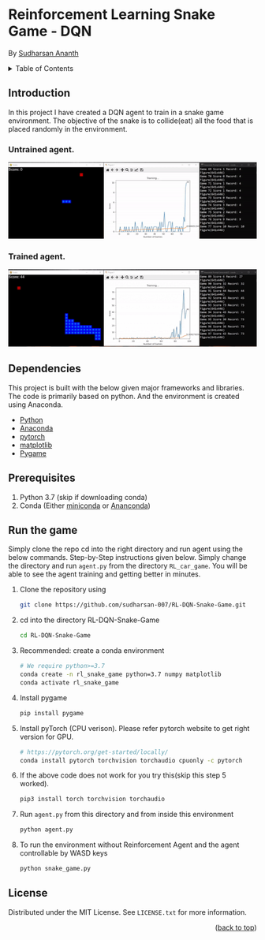 # Reinforcement Learning Snake Game - DQN
By [Sudharsan Ananth](https://sudharsanananth.wixsite.com/sudharsan) 

<!-- TABLE OF CONTENTS -->
<details>
  <summary>Table of Contents</summary>
  <ol>
    <li><a href="#introduction">Introduction</a></li>
    <li><a href="#dependencies">Dependencies</a></li>
    <li><a href="#prerequisites">Prerequisites</a></li>
    <li><a href="#run-the-game">Run the game</a></li>
    <li><a href="#license">License</a></li>
  </ol>
</details>


## Introduction 

In this project I have created a DQN agent to train in a snake game environment. The objective of the snake is to collide(eat) all the food that is placed randomly in the environment. 

### Untrained agent.
![untrained snake agent](assets/untrained_snake.gif)
### Trained agent.
![trained snake agent](assets/trained_snake.gif)

## Dependencies 

This project is built with the below given major frameworks and libraries. The code is primarily based on python. And the environment is created using Anaconda. 

* [Python](https://www.python.org/)
* [Anaconda](https://www.anaconda.com/)
* [pytorch](https://pytorch.org/)
* [matplotlib](https://matplotlib.org/)
* [Pygame](https://www.pygame.org/news)

## Prerequisites 

1. Python 3.7 (skip if downloading conda)
2. Conda (Either [miniconda](https://docs.conda.io/en/latest/miniconda.html) or [Ananconda](https://www.anaconda.com))

## Run the game

Simply clone the repo cd into the right directory and run agent using the below commands. Step-by-Step instructions given below. Simply change the directory and run `agent.py` from the directory `RL_car_game`. You will be able to see the agent training and getting better in minutes. 

1. Clone the repository using 
   ```sh
   git clone https://github.com/sudharsan-007/RL-DQN-Snake-Game.git
   ```

2. cd into the directory RL-DQN-Snake-Game
   ```sh
   cd RL-DQN-Snake-Game
   ```

3. Recommended: create a conda environment 
    ```sh
    # We require python>=3.7
    conda create -n rl_snake_game python=3.7 numpy matplotlib 
    conda activate rl_snake_game
    ```

4. Install pygame
   ```sh
   pip install pygame
   ```

5. Install pyTorch (CPU verison). Please refer pytorch website to get right version for GPU. 
    ```sh
    # https://pytorch.org/get-started/locally/
    conda install pytorch torchvision torchaudio cpuonly -c pytorch
    ```
6. If the above code does not work for you try this(skip this step 5 worked). 

    ```sh
    pip3 install torch torchvision torchaudio
    ```

6. Run `agent.py` from this directory and from inside this environment
   ```sh 
   python agent.py
   ```

7. To run the environment without Reinforcement Agent and the agent controllable by WASD keys
    ```sh 
    python snake_game.py
    ```

<!-- LICENSE -->
## License

Distributed under the MIT License. See `LICENSE.txt` for more information.

<p align="right">(<a href="#top">back to top</a>)</p>